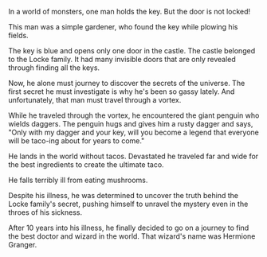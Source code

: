 In a world of monsters, one man holds the key. But the door is not locked!

This man was a simple gardener, who found the key while plowing his fields.  

The key is blue and opens only one door in the castle. The castle belonged to the Locke family. It had many invisible doors that are only revealed through finding all the keys.

Now, he alone must journey to discover the secrets of the universe.  The first secret he must investigate is why he's been so gassy lately. And unfortunately, that man must travel through a vortex.

While he traveled through the vortex, he encountered the giant penguin who wields daggers. The penguin hugs and gives him a rusty dagger and says, "Only with my dagger and your key, will you become a legend that everyone will be taco-ing about for years to come."

He lands in the world without tacos. Devastated he traveled far and wide for the best ingredients to create the ultimate taco.

He falls terribly ill from eating mushrooms. 

Despite his illness, he was determined to uncover the truth behind the Locke family's secret, pushing himself to unravel the mystery even in the throes of his sickness.

After 10 years into his illness, he finally decided to go on a journey to find the best doctor and wizard in the world. That wizard's name was Hermione Granger.
